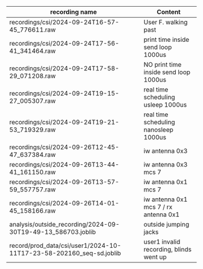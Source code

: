 | recording name                                                      | Content                                 |
| ------------------------------------------------------------------- | --------------------------------------- |
| recordings/csi/2024-09-24T16-57-45_776611.raw                       | User F. walking past                    |
| recordings/csi/2024-09-24T17-56-41_341464.raw                       | print time inside send loop 1000us      |
| recordings/csi/2024-09-24T17-58-29_071208.raw                       | NO print time inside send loop 1000us   |
| recordings/csi/2024-09-24T19-15-27_005307.raw                       | real time scheduling usleep 1000us      |
| recordings/csi/2024-09-24T19-21-53_719329.raw                       | real time scheduling nanosleep 1000us   |
| recordings/csi/2024-09-26T12-45-47_637384.raw                       | iw antenna 0x3                          |
| recordings/csi/2024-09-26T13-44-41_161150.raw                       | iw antenna 0x3 mcs 7                    |
| recordings/csi/2024-09-26T13-57-59_557757.raw                       | iw antenna 0x1 mcs 7                    |
| recordings/csi/2024-09-26T14-01-45_158166.raw                       | iw antenna 0x1 mcs 7 / rx antenna 0x1   |
| analysis/outside_recording/2024-09-30T19-49-13_586703.joblib        | outside jumping jacks                   |
| record/prod_data/csi/user1/2024-10-11T17-23-58-202160_seq-sd.joblib | user1 invalid recording, blinds went up |
